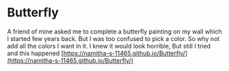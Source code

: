 # Butterfly
A friend of mine asked me to complete a butterfly painting on my wall which I started few years back.
But I was too confused to pick a color. So why not add all the colors I want in it.
I knew it would look horrible, But still I tried and this happened [https://namitha-s-11465.github.io/Butterfly/](https://namitha-s-11465.github.io/Butterfly/)
 
